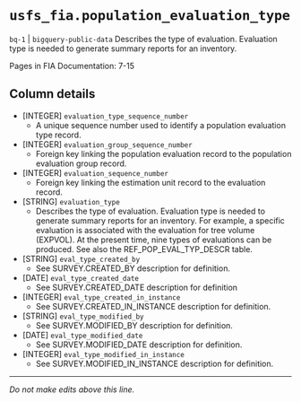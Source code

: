 # `usfs_fia.population_evaluation_type`
`bq-1` | `bigquery-public-data`
Describes the type of evaluation. Evaluation type is needed to generate summary reports for an inventory.	

Pages in FIA Documentation: 7-15

## Column details
* [INTEGER]   `evaluation_type_sequence_number`
  - A unique sequence number used to identify a population evaluation type record.
* [INTEGER]   `evaluation_group_sequence_number`
  - Foreign key linking the population evaluation record to the population evaluation group record.
* [INTEGER]   `evaluation_sequence_number`
  - Foreign key linking the estimation unit record to the evaluation record.
* [STRING]    `evaluation_type`
  - Describes the type of evaluation. Evaluation type is needed to generate summary reports for an inventory. For example, a specific evaluation is associated with the evaluation for tree volume (EXPVOL). At the present time, nine types of evaluations can be produced. See also the REF_POP_EVAL_TYP_DESCR table.
* [STRING]    `eval_type_created_by`
  - See SURVEY.CREATED_BY description for definition.
* [DATE]      `eval_type_created_date`
  - See SURVEY.CREATED_DATE description for definition
* [INTEGER]   `eval_type_created_in_instance`
  - See SURVEY.CREATED_IN_INSTANCE description for definition.
* [STRING]    `eval_type_modified_by`
  - See SURVEY.MODIFIED_BY description for definition.
* [DATE]      `eval_type_modified_date`
  - See SURVEY.MODIFIED_DATE description for definition.
* [INTEGER]   `eval_type_modified_in_instance`
  - See SURVEY.MODIFIED_IN_INSTANCE description for definition.

-------------------------------------------------------------------------------
*Do not make edits above this line.*
